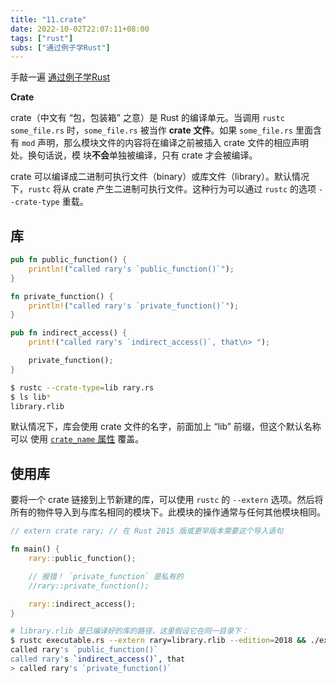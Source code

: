 ```yaml
---
title: "11.crate"
date: 2022-10-02T22:07:11+08:00
tags: ["rust"]
subs: ["通过例子学Rust"]
---
```


手敲一遍 [通过例子学Rust](https://rustwiki.org/zh-CN/rust-by-example/index.html)

**Crate**

crate（中文有 “包，包装箱” 之意）是 Rust 的编译单元。当调用 `rustc some_file.rs` 时，`some_file.rs` 被当作 **crate 文件**。如果 `some_file.rs` 里面含有 `mod` 声明，那么模块文件的内容将在编译之前被插入 crate 文件的相应声明处。换句话说，模 块**不会**单独被编译，只有 crate 才会被编译。

crate 可以编译成二进制可执行文件（binary）或库文件（library）。默认情况 下，`rustc` 将从 crate 产生二进制可执行文件。这种行为可以通过 `rustc` 的选项 `--crate-type` 重载。

## 库

```rust
pub fn public_function() {
    println!("called rary's `public_function()`");
}

fn private_function() {
    println!("called rary's `private_function()`");
}

pub fn indirect_access() {
    print!("called rary's `indirect_access()`, that\n> ");

    private_function();
}

```

```bash
$ rustc --crate-type=lib rary.rs
$ ls lib*
library.rlib
```

默认情况下，库会使用 crate 文件的名字，前面加上 “lib” 前缀，但这个默认名称可以 使用 [`crate_name` 属性](https://rustwiki.org/zh-CN/rust-by-example/attribute/crate.html) 覆盖。

## 使用库

要将一个 crate 链接到上节新建的库，可以使用 `rustc` 的 `--extern` 选项。然后将所有的物件导入到与库名相同的模块下。此模块的操作通常与任何其他模块相同。

```rust
// extern crate rary; // 在 Rust 2015 版或更早版本需要这个导入语句

fn main() {
    rary::public_function();

    // 报错！ `private_function` 是私有的
    //rary::private_function();

    rary::indirect_access();
}
```

```bash
# library.rlib 是已编译好的库的路径，这里假设它在同一目录下：
$ rustc executable.rs --extern rary=library.rlib --edition=2018 && ./executable 
called rary's `public_function()`
called rary's `indirect_access()`, that
> called rary's `private_function()`
```



